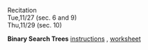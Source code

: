 
<div class="recitation">
<div class="column_date">
<p markdown="block">
Recitation  <br>
Tue,11/27 (sec. 6 and 9)<br>
Thu,11/29 (sec. 10)
</p>
</div>

<div class="column_recitation">
<p markdown="block">


<!--
__Binary Search Trees__ - distributed during the recitation.

-->

__Binary Search Trees__ [instructions](https://goo.gl/vV2Lfe) ,
[worksheet](https://goo.gl/F9R5oX)






</p>
</div>

</div>
